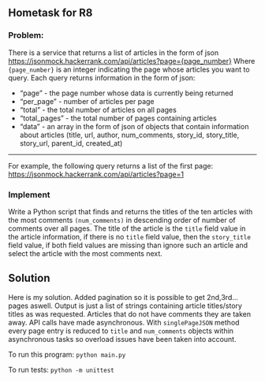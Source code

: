 ## Hometask for R8

### Problem:
There is a service that returns a list of articles in the form of json
https://jsonmock.hackerrank.com/api/articles?page={page_number}
Where `{page_number}` is an integer indicating the page whose articles you want to query.
Each query returns information in the form of json:
+ “page” - the page number whose data is currently being returned
+ “per_page” - number of articles per page
+ “total” - the total number of articles on all pages
+ “total_pages” - the total number of pages containing articles
+ “data” - an array in the form of json of objects that contain information about articles (title, url,
author, num_comments, story_id, story_title, story_url, parent_id, created_at)
---
For example, the following query returns a list of the first page:
https://jsonmock.hackerrank.com/api/articles?page=1

### Implement
Write a Python script that finds and returns the titles of the ten articles with the most comments
`(num_comments)` in descending order of number of comments over all pages. The title of the
article is the `title` field value in the article information, if there is no `title` field value, then the
`story_title` field value, if both field values are missing than ignore such an article and select the
article with the most comments next.

## Solution
Here is my solution. Added pagination so it is possible to get 2nd,3rd... pages aswell. Output is just a list of strings containing article titles/story titles as was requested. Articles that do not have comments they are taken away. 
API calls have made asynchronous. With `singlePageJSON` method every page entry is reduced to `title` and `num_comments` objects within asynchronous tasks so overload issues have been taken into account.

To run this program:
``` python main.py ```

To run tests:
``` python -m unittest ```
